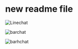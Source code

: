 # new readme file
![Linechat](https://user-images.githubusercontent.com/70634916/171408725-add99000-596f-43e6-b570-a1e66601b8c0.png)

![barchat](https://user-images.githubusercontent.com/70634916/171409400-24641e77-0925-4929-ba45-90564b4591be.png)

![barhchat](https://user-images.githubusercontent.com/70634916/171409520-937d9b10-2c79-479d-ba96-93a606e68e9d.png)
